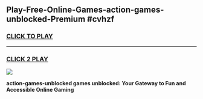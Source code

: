 
## Play-Free-Online-Games-action-games-unblocked-Premium #cvhzf
<h3>
<a href="https://premium.freeplayer.one?title=action-games-unblocked&ref=8M">CLICK TO PLAY</a></h3>
<hr>

<h3>
<a href="https://premium.freeplayer.one?title=action-games-unblocked&ref=8M">CLICK 2 PLAY</a>
  
</h3>

<a href="https://premium.freeplayer.one?title=action-games-unblocked&ref=8M"><img src="https://clearcache.store/games.png"></a>


**action-games-unblocked games unblocked: Your Gateway to Fun and Accessible Online Gaming**

